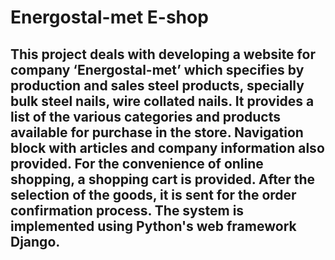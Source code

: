 # Energostal-met E-shop
This project deals with developing a website for company ‘Energostal-met’ which specifies by production and sales steel products, specially bulk steel nails, wire collated nails.
It provides a list of the various categories and products available for purchase in the store. Navigation block with articles and company information also provided.
For the convenience of online shopping, a shopping cart is provided.
After the selection of the goods, it is sent for the order confirmation process.
The system is implemented using Python's web framework Django.
-----------------------------------------